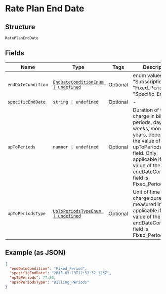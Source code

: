 
# Rate Plan End Date

## Structure

`RatePlanEndDate`

## Fields

| Name | Type | Tags | Description |
|  --- | --- | --- | --- |
| `endDateCondition` | [`EndDateConditionEnum \| undefined`](../../doc/models/end-date-condition-enum.md) | Optional | enum values are "Subscription_End" "Fixed_Period" "Specific_End_Date" |
| `specificEndDate` | `string \| undefined` | Optional | - |
| `upToPeriods` | `number \| undefined` | Optional | Duration of the charge in billing periods, days, weeks, months, or years, depending on the value of the upToPeriodsType field. Only applicable if the value of the endDateCondition field is Fixed_Period. |
| `upToPeriodsType` | [`UpToPeriodsTypeEnum \| undefined`](../../doc/models/up-to-periods-type-enum.md) | Optional | Unit of time that the charge duration is measured in. Only applicable if the value of the endDateCondition field is Fixed_Period. |

## Example (as JSON)

```json
{
  "endDateCondition": "Fixed_Period",
  "specificEndDate": "2016-03-13T12:52:32.123Z",
  "upToPeriods": 77.86,
  "upToPeriodsType": "Billing_Periods"
}
```

